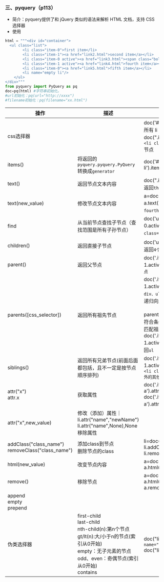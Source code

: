 ### 三、pyquery（p113）
- 简介：pyquery提供了和 jQuery 类似的语法来解析 HTML 文档，支持 CSS 选择器
- 使用
```python
html = """<div id="container">
  <ul class="list">
        <li class="item-0">first item</li>
        <li class="item-1"><a href="link2.html">second item</a></li>
        <li class="item-0 active"><a href="link3.html"><span class="bold">third item</span></a></li>
        <li class="item-1 active"><a href="link4.html">fourth item</a></li>
        <li class="item-0"><a href="link5.html">fifth item</a></li>
        <li name="empty li"/>
    </ul>
</div>"""
from pyquery import PyQuery as pq
doc=pq(html) #字符串初始化。
#url初始化：pq(url="http://xxxx")
#filename初始化：pq(filename="xx.html")
```
操作|描述|实例
---|---|---
css选择器||doc('#container .list li')，返回所有 li 节点</br>doc(".item-0.active")，返回`<li class="item-0 active"/>`节点
items()|将返回的`pyquery.pyquery.PyQuery`转换成`generator`|doc('#container .list li').items()
text()|返回节点文本内容|doc(".item-0.active").text()，返回`third item`
text(new_value)|修改节点文本内容|a=doc('.item-1.active a')</br>a.text("new text")，将节点`fourth item`替换成`new text`
find|从当前节点查找子节点（查找范围是所有子孙节点）|doc('ul').find(".item-0.active")，返回`<li class="item-0 active"/>`节点
children()|返回直接子节点|doc('ul').find("li").children()，返回`4个li节点里的 a节点`
parent()|返回父节点|doc('.item-1.active').parent()，返回`ul节点`
parents([css_selector])|返回所有祖先节点|doc('.item-1.active').parents()，返回`div、ul`(顺序返回,beautiful是递归向上返回)</br></br>parents还支持css选择器查找符合条件的祖先节点(但是不会匹配祖先节点里的子节点)</br>doc('.item-1.active').parents('.list')，返回`ul`
siblings()|返回所有兄弟节点(前面后面都包括，且不一定是按节点顺序排列)|doc('.item-1.active').siblings(),返回`出 <li class="item-0 active"/> 外的其他4个节点`
attr("x")<br>attr.x|获取属性|doc('.item-1.active a').attr("href")</br>doc('.item-1.active a').attr.href，返回`link4.html`
attr("x",new_value)|修改（添加）属性｜li.attr("name","newName")</br>li.attr("name",None),None移除属性
addClass("class_name")</br>removeClass("class_name")|添加class到节点</br>删除节点的class|li=doc('.item-1.active')</br>li.addClass("myClass")</br>li.removeClass("myClass")
html(new_value)|改变节点内容|a=doc('.item-1.active a')</br>a.html("\<b\>new text\<\/b\>")
remove()|移除节点|a=doc('.item-1.active a')</br>a.html("\<b\>new text\<\/b\>")</br>a.remove("b")
append</br>empty</br>prepend||
伪类选择器|first-child</br>last-child</br>nth-child(n):第n个节点</br>gt/lt(n):大/小于n的节点(索引从0开始)</br>empty：无子元素的节点</br>odd、even：奇偶节点(索引从0开始)</br>contains|doc("li:empty"),返回`<li name="empty li"/>`</br>doc("li:contains(second)")